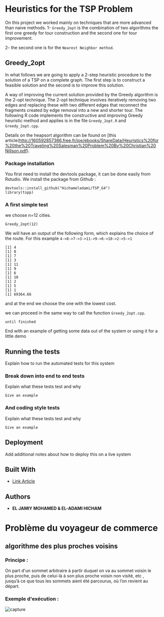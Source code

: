 # Heuristics for the TSP Problem
On this project we worked mainly on techniques that are more advanced than naive methods.
1- `Greedy_2opt` is the combination of two algorithms the first one greedy for tour construction and the second one for tour improvement.

2- the second one is for the  `Nearest Neighbor method`.
## Greedy_2opt

In what follows we are going to apply a 2-step heuristic procedure to the solution of a TSP on a complete graph. The first step is to construct a feasible
solution and the second is to improve this solution.

A way of improving the current solution provided by the Greedy algorithm is the 2-opt technique. The 2-opt technique involves iteratively removing two edges and replacing these with two different edges that reconnect the fragments created by edge removal into a new and shorter tour.
The following R code implements the constructive and improving Greedy heuristic method and applies is in the file `Greedy_2opt.R` and `Greedy_2opt.cpp`.

Details on the heapsort algorithm can be found on [this article(http://160592857366.free.fr/joe/ebooks/ShareData/Heuristics%20for%20the%20Traveling%20Salesman%20Problem%20By%20Christian%20Nillson.pdf). 
### Package installation

You first need to install the devtools package, it can be done easily from Rstudio. We install the package from Github :
```
devtools::install_github("Hichameladami/TSP_G4")
library(tspp)
```

### A first simple test 

we choose n=12 cities.
```
Greedy_2opt(12)
```

We will have an output of the following form, which explains the choice of the route. For this example `4->8->7->3->11->9->6->10->2->5->1`
```
[1] 4
[1] 8
[1] 7
[1] 3
[1] 11
[1] 9
[1] 6
[1] 10
[1] 2
[1] 5
[1] 1
[1] 69364.66
```
and at the end we choose the one with the lowest cost. 

we can proceed in the same way to call the function `Greedy_2opt.cpp`.

```
until finished
```

End with an example of getting some data out of the system or using it for a little demo

## Running the tests

Explain how to run the automated tests for this system

### Break down into end to end tests

Explain what these tests test and why

```
Give an example
```

### And coding style tests

Explain what these tests test and why

```
Give an example
```

## Deployment

Add additional notes about how to deploy this on a live system

## Built With

* [Link Article](http://160592857366.free.fr/joe/ebooks/ShareData/Heuristics%20for%20the%20Traveling%20Salesman%20Problem%20By%20Christian%20Nillson.pdf)



## Authors

* **EL JAMIY MOHAMED & EL-ADAMI HICHAM** 








# Problème du voyageur de commerce
## algorithme des plus proches voisins
### Principe :
On part d'un sommet arbitraire à partir duquel on va au sommet voisin le plus proche, puis de celui-là à son plus proche voisin non visité, etc , jusqu’à ce que tous les sommets aient été parcourus, où l’on revient au départ.
### Exemple d'exécution :
![capture](https://user-images.githubusercontent.com/77694470/105101141-b573b300-5aae-11eb-881f-fc3f2c7c66ec.PNG)
